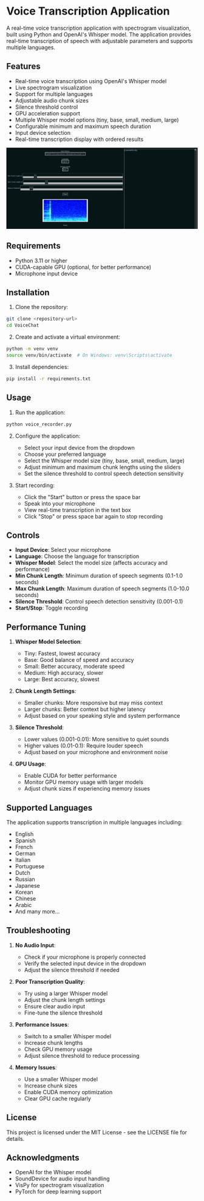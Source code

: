 # Voice Transcription Application

A real-time voice transcription application with spectrogram visualization, built using Python and OpenAI's Whisper model. The application provides real-time transcription of speech with adjustable parameters and supports multiple languages.

## Features

- Real-time voice transcription using OpenAI's Whisper model
- Live spectrogram visualization
- Support for multiple languages
- Adjustable audio chunk sizes
- Silence threshold control
- GPU acceleration support
- Multiple Whisper model options (tiny, base, small, medium, large)
- Configurable minimum and maximum speech duration
- Input device selection
- Real-time transcription display with ordered results

![Application Interface](Selection_041.jpg)

## Requirements

- Python 3.11 or higher
- CUDA-capable GPU (optional, for better performance)
- Microphone input device

## Installation

1. Clone the repository:
```bash
git clone <repository-url>
cd VoiceChat
```

2. Create and activate a virtual environment:
```bash
python -m venv venv
source venv/bin/activate  # On Windows: venv\Scripts\activate
```

3. Install dependencies:
```bash
pip install -r requirements.txt
```

## Usage

1. Run the application:
```bash
python voice_recorder.py
```

2. Configure the application:
   - Select your input device from the dropdown
   - Choose your preferred language
   - Select the Whisper model size (tiny, base, small, medium, large)
   - Adjust minimum and maximum chunk lengths using the sliders
   - Set the silence threshold to control speech detection sensitivity

3. Start recording:
   - Click the "Start" button or press the space bar
   - Speak into your microphone
   - View real-time transcription in the text box
   - Click "Stop" or press space bar again to stop recording

## Controls

- **Input Device**: Select your microphone
- **Language**: Choose the language for transcription
- **Whisper Model**: Select the model size (affects accuracy and performance)
- **Min Chunk Length**: Minimum duration of speech segments (0.1-1.0 seconds)
- **Max Chunk Length**: Maximum duration of speech segments (1.0-10.0 seconds)
- **Silence Threshold**: Control speech detection sensitivity (0.001-0.1)
- **Start/Stop**: Toggle recording

## Performance Tuning

1. **Whisper Model Selection**:
   - Tiny: Fastest, lowest accuracy
   - Base: Good balance of speed and accuracy
   - Small: Better accuracy, moderate speed
   - Medium: High accuracy, slower
   - Large: Best accuracy, slowest

2. **Chunk Length Settings**:
   - Smaller chunks: More responsive but may miss context
   - Larger chunks: Better context but higher latency
   - Adjust based on your speaking style and system performance

3. **Silence Threshold**:
   - Lower values (0.001-0.01): More sensitive to quiet sounds
   - Higher values (0.01-0.1): Require louder speech
   - Adjust based on your microphone and environment noise

4. **GPU Usage**:
   - Enable CUDA for better performance
   - Monitor GPU memory usage with larger models
   - Adjust chunk sizes if experiencing memory issues

## Supported Languages

The application supports transcription in multiple languages including:
- English
- Spanish
- French
- German
- Italian
- Portuguese
- Dutch
- Russian
- Japanese
- Korean
- Chinese
- Arabic
- And many more...

## Troubleshooting

1. **No Audio Input**:
   - Check if your microphone is properly connected
   - Verify the selected input device in the dropdown
   - Adjust the silence threshold if needed

2. **Poor Transcription Quality**:
   - Try using a larger Whisper model
   - Adjust the chunk length settings
   - Ensure clear audio input
   - Fine-tune the silence threshold

3. **Performance Issues**:
   - Switch to a smaller Whisper model
   - Increase chunk lengths
   - Check GPU memory usage
   - Adjust silence threshold to reduce processing

4. **Memory Issues**:
   - Use a smaller Whisper model
   - Increase chunk sizes
   - Enable CUDA memory optimization
   - Clear GPU cache regularly

## License

This project is licensed under the MIT License - see the LICENSE file for details.

## Acknowledgments

- OpenAI for the Whisper model
- SoundDevice for audio input handling
- VisPy for spectrogram visualization
- PyTorch for deep learning support 